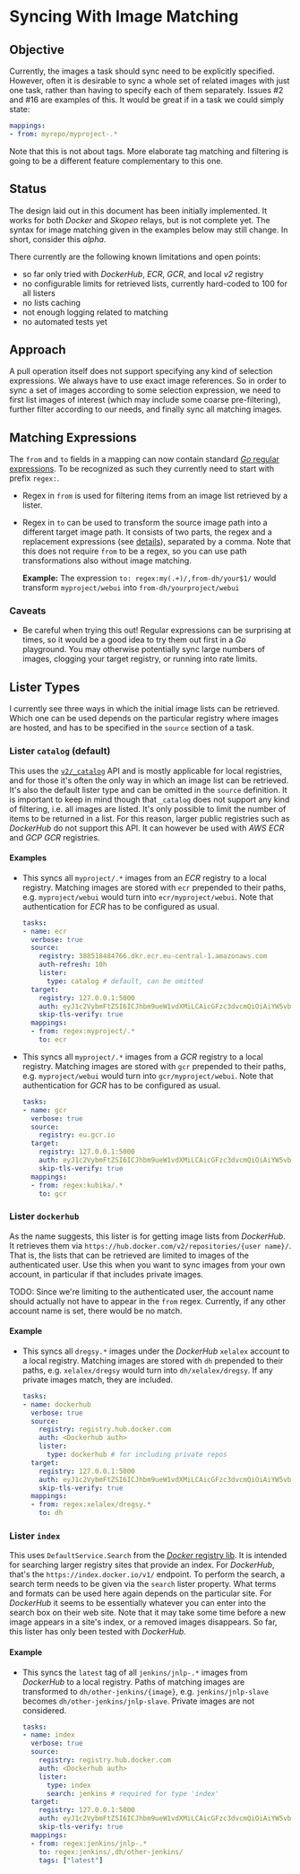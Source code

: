 # Syncing With Image Matching

## Objective
Currently, the images a task should sync need to be explicitly specified. However, often it is desirable to sync a whole set of related images with just one task, rather than having to specify each of them separately. Issues #2 and #16 are examples of this. It would be great if in a task we could simply state:

```yaml
mappings:
- from: myrepo/myproject-.*
```

Note that this is not about tags. More elaborate tag matching and filtering is going to be a different feature complementary to this one.

## Status
The design laid out in this document has been initially implemented. It works for both *Docker* and *Skopeo* relays, but is not complete yet. The syntax for image matching given in the examples below may still change. In short, consider this *alpha*.

There currently are the following known limitations and open points:

- so far only tried with *DockerHub*, *ECR*, *GCR*, and local *v2* registry
- no configurable limits for retrieved lists, currently hard-coded to 100 for all listers
- no lists caching
- not enough logging related to matching
- no automated tests yet

## Approach
A pull operation itself does not support specifying any kind of selection expressions. We always have to use exact image references. So in order to sync a set of images according to some selection expression, we need to first list images of interest (which may include some coarse pre-filtering), further filter according to our needs, and finally sync all matching images.

## Matching Expressions
The `from` and `to` fields in a mapping can now contain standard [*Go* regular expressions](https://pkg.go.dev/regexp). To be recognized as such they currently need to start with prefix `regex:`.

- Regex in `from` is used for filtering items from an image list retrieved by a lister.
- Regex in `to` can be used to transform the source image path into a different target image path. It consists of two parts, the regex and a replacement expressions (see [details](https://pkg.go.dev/regexp#Regexp.ReplaceAllString)), separated by a comma. Note that this does not require `from` to be a regex, so you can use path transformations also without image matching.

    **Example:** The expression `to: regex:my(.+)/,from-dh/your$1/` would transform `myproject/webui` into `from-dh/yourproject/webui`

### Caveats
- Be careful when trying this out! Regular expressions can be surprising at times, so it would be a good idea to try them out first in a *Go* playground. You may otherwise potentially sync large numbers of images, clogging your target registry, or running into rate limits.

## Lister Types
I currently see three ways in which the initial image lists can be retrieved. Which one can be used depends on the particular registry where images are hosted, and has to be specified in the `source` section of a task.

### Lister `catalog` (default)
This uses the [`v2/_catalog`](https://docs.docker.com/registry/spec/api/#catalog) API and is mostly applicable for local registries, and for those it's often the only way in which an image list can be retrieved. It's also the default lister type and can be omitted in the `source` definition. It is important to keep in mind though that `_catalog` does not support any kind of filtering, i.e. all images are listed. It's only possible to limit the number of items to be returned in a list. For this reason, larger public registries such as *DockerHub* do not support this API. It can however be used with *AWS ECR* and *GCP GCR* registries.

#### Examples
- This syncs all `myproject/.*` images from an *ECR* registry to a local registry. Matching images are stored with `ecr` prepended to their paths, e.g. `myproject/webui` would turn into `ecr/myproject/webui`. Note that authentication for *ECR* has to be configured as usual.

    ```yaml
    tasks:
    - name: ecr
      verbose: true
      source:
        registry: 388518484766.dkr.ecr.eu-central-1.amazonaws.com
        auth-refresh: 10h
        lister:
          type: catalog # default, can be omitted
      target:
        registry: 127.0.0.1:5000
        auth: eyJ1c2VybmFtZSI6ICJhbm9ueW1vdXMiLCAicGFzc3dvcmQiOiAiYW5vbnltb3VzIn0K
        skip-tls-verify: true
      mappings:
      - from: regex:myproject/.*
        to: ecr
    ```

- This syncs all `myproject/.*` images from a *GCR* registry to a local registry. Matching images are stored with `gcr` prepended to their paths, e.g. `myproject/webui` would turn into `gcr/myproject/webui`. Note that authentication for *GCR* has to be configured as usual.

    ```yaml
    tasks:
    - name: gcr
      verbose: true
      source:
        registry: eu.gcr.io
      target:
        registry: 127.0.0.1:5000
        auth: eyJ1c2VybmFtZSI6ICJhbm9ueW1vdXMiLCAicGFzc3dvcmQiOiAiYW5vbnltb3VzIn0K
        skip-tls-verify: true
      mappings:
      - from: regex:kubika/.*
        to: gcr
    ```

### Lister `dockerhub`
As the name suggests, this lister is for getting image lists from *DockerHub*. It retrieves them via `https://hub.docker.com/v2/repositories/{user name}/`. That is, the lists that can be retrieved are limited to images of the authenticated user. Use this when you want to sync images from your own account, in particular if that includes private images.

TODO: Since we're limiting to the authenticated user, the account name should actually not have to appear in the `from` regex. Currently, if any other account name is set, there would be no match.

#### Example
- This syncs all `dregsy.*` images under the *DockerHub* `xelalex` account to a local registry. Matching images are stored with `dh` prepended to their paths, e.g. `xelalex/dregsy` would turn into `dh/xelalex/dregsy`. If any private images match, they are included.

    ```yaml
    tasks:
    - name: dockerhub
      verbose: true
      source:
        registry: registry.hub.docker.com
        auth: <Dockerhub auth>
        lister:
          type: dockerhub # for including private repos
      target:
        registry: 127.0.0.1:5000
        auth: eyJ1c2VybmFtZSI6ICJhbm9ueW1vdXMiLCAicGFzc3dvcmQiOiAiYW5vbnltb3VzIn0K
        skip-tls-verify: true
      mappings:
      - from: regex:xelalex/dregsy.*
        to: dh
    ```

### Lister `index`
This uses `DefaultService.Search` from the [*Docker* registry lib](https://pkg.go.dev/github.com/docker/docker/registry). It is intended for searching larger registry sites that provide an index. For *DockerHub*, that's the `https://index.docker.io/v1/` endpoint. To perform the search, a search term needs to be given via the `search` lister property. What terms and formats can be used here again depends on the particular site. For *DockerHub* it seems to be essentially whatever you can enter into the search box on their web site. Note that it may take some time before a new image appears in a site's index, or a removed images disappears. So far, this lister has only been tested with *DockerHub*.

#### Example
- This syncs the `latest` tag of all `jenkins/jnlp-.*` images from *DockerHub* to a local registry. Paths of matching images are transformed to `dh/other-jenkins/{image}`, e.g. `jenkins/jnlp-slave` becomes `dh/other-jenkins/jnlp-slave`. Private images are not considered.

    ```yaml
    tasks:
    - name: index
      verbose: true
      source:
        registry: registry.hub.docker.com
        auth: <Dockerhub auth>
        lister:
          type: index
          search: jenkins # required for type 'index'
      target:
        registry: 127.0.0.1:5000
        auth: eyJ1c2VybmFtZSI6ICJhbm9ueW1vdXMiLCAicGFzc3dvcmQiOiAiYW5vbnltb3VzIn0K
        skip-tls-verify: true
      mappings:
      - from: regex:jenkins/jnlp-.*
        to: regex:jenkins/,dh/other-jenkins/
        tags: ["latest"]
    ```
